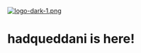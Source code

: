[![logo-dark-1.png](https://i.postimg.cc/zDsDpMFK/logoE.png)](https://postimg.cc/Cd4Vxctx)

<div>
  <h1>hadqueddani is here!</h1>
</div>
